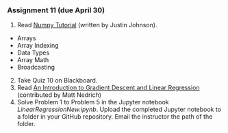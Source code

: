 ### Assignment 11 (due April 30)
1. Read [Numpy Tutorial](http://cs231n.github.io/python-numpy-tutorial/#numpy) (written by Justin Johnson).
  -  Arrays
  -  Array Indexing
  -  Data Types
  -  Array Math
  -  Broadcasting
2. Take Quiz 10 on Blackboard.
3. Read [An Introduction to Gradient Descent and Linear Regression](https://spin.atomicobject.com/2014/06/24/gradient-descent-linear-regression/) (contributed by Matt Nedrich)
4. Solve Problem 1 to Problem 5 in the Jupyter notebook *LinearRegressionNew.ipynb*. Upload the completed Jupyter notebook to a folder in your GitHub repository. Email the instructor the path of the folder.  